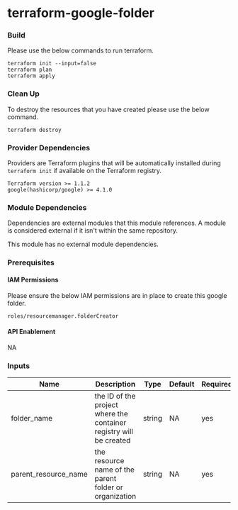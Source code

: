 # terraform-google-folder

### Build
Please use the below commands to run terraform.

```
terraform init --input=false
terraform plan
terraform apply
```

### Clean Up
To destroy the resources that you have created please use the below command.

```
terraform destroy
```

### Provider Dependencies
Providers are Terraform plugins that will be automatically installed during `terraform init` if available on the Terraform registry.
```
Terraform version >= 1.1.2
google(hashicorp/google) >= 4.1.0
```


### Module Dependencies
Dependencies are external modules that this module references. A module is considered external if it isn't within the same repository.

This module has no external module dependencies.

### Prerequisites
#### IAM Permissions
Please ensure the below IAM permissions are in place to create this google folder.

```
roles/resourcemanager.folderCreator
```
#### API Enablement
NA

### Inputs

|   Name	|  Description 	|   Type	|  Default 	|   Required	|
|---	    |---	        |---	    |---	    |---	    |
| folder_name | the ID of the project where the container registry will be created | string | NA | yes |
| parent_resource_name | the resource name of the parent folder or organization | string | NA | yes |
